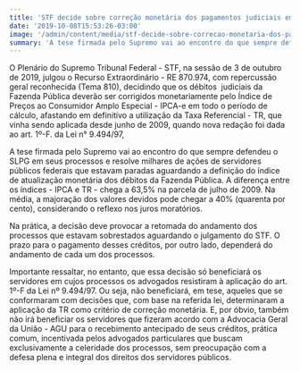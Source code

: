 ```yaml
---
title: 'STF decide sobre correção monetária dos pagamentos judiciais em processos de servidores públicos'
date: '2019-10-08T15:53:26-03:00'
image: '/admin/content/media/stf-decide-sobre-correcao-monetaria-dos-pagamentos-judiciais-em-processos-de-servidores.jpg'
summary: 'A tese firmada pelo Supremo vai ao encontro do que sempre defendeu o SLPG em seus processos e resolve milhares de ações de servidores públicos federais que estavam paradas aguardando a definição do índice de atualização monetária dos débitos da Fazenda Pública. A diferença entre os índices - IPCA e TR - chega a 63,5% na parcela de julho de 2009. Na média, a majoração dos valores devidos pode chegar a 40% (quarenta por cento), considerando o reflexo nos juros moratórios.'
---
```


O Plenário do Supremo Tribunal Federal - STF, na sessão de 3 de outubro de 2019, julgou o Recurso Extraordinário - RE 870.974, com repercussão geral reconhecida (Tema 810), decidindo que os débitos  judiciais da Fazenda Pública deverão ser corrigidos monetariamente pelo Índice de Preços ao Consumidor Amplo Especial - IPCA-e em todo o período de cálculo, afastando em definitivo a utilização da Taxa Referencial - TR, que vinha sendo aplicada desde junho de 2009, quando nova redação foi dada ao art. 1º-F. da Lei n° 9.494/97,

A tese firmada pelo Supremo vai ao encontro do que sempre defendeu o SLPG em seus processos e resolve milhares de ações de servidores públicos federais que estavam paradas aguardando a definição do índice de atualização monetária dos débitos da Fazenda Pública. A diferença entre os índices - IPCA e TR - chega a 63,5% na parcela de julho de 2009\. Na média, a majoração dos valores devidos pode chegar a 40% (quarenta por cento), considerando o reflexo nos juros moratórios.

Na prática, a decisão deve provocar a retomada do andamento dos processos que estavam sobrestados aguardando o julgamento do STF. O prazo para o pagamento desses créditos, por outro lado, dependerá do andamento de cada um dos processos.

Importante ressaltar, no entanto, que essa decisão só beneficiará os servidores em cujos processos os advogados resistiram à aplicação do art. 1º-F da Lei nº 9.494/97\. Ou seja, não beneficiará, em tese, aqueles que se conformaram com decisões que, com base na referida lei, determinaram a aplicação da TR como critério de correção monetária. E, por óbvio, também não irá beneficiar os servidores que fizeram acordo com a Advocacia Geral da União - AGU para o recebimento antecipado de seus créditos, prática comum, incentivada pelos advogados particulares que buscam exclusivamente a celeridade dos processos, sem preocupação com a defesa plena e integral dos direitos dos servidores públicos.
